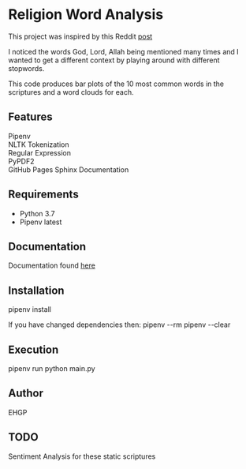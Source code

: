 # Religion Word Analysis

This project was inspired by this Reddit [post](https://www.reddit.com/r/dataisbeautiful/comments/mxu578/oc_remix_a_wordcloud_for_each_of_the_six_largest/?utm_source=share&utm_medium=android_app&utm_name=androidcss&utm_term=1&utm_content=share_button)

I noticed the words God, Lord, Allah being mentioned many times and I wanted to get a different context by playing around with different stopwords.

This code produces bar plots of the 10 most common words in the scriptures and a word clouds for each.

## Features

Pipenv<br>
NLTK Tokenization<br>
Regular Expression<br>
PyPDF2<br>
GitHub Pages Sphinx Documentation

## Requirements

* Python 3.7
* Pipenv latest

## Documentation

Documentation found [here](https://ehgp.github.io/religion_word_analysis/)

## Installation

pipenv install

If you have changed dependencies then:
pipenv --rm
pipenv --clear

## Execution

pipenv run python main.py

## Author

EHGP

## TODO

Sentiment Analysis for these static scriptures
